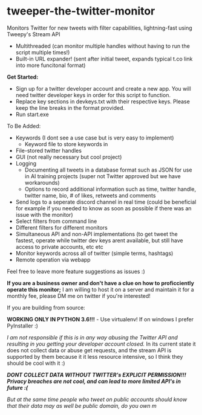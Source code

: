 # tweeper-the-twitter-monitor
Monitors Twitter for new tweets with filter capabilities, lightning-fast using Tweepy's Stream API
 - Multithreaded (can monitor multiple handles without having to run the script multiple times!)
 - Built-in URL expander! (sent after initial tweet, expands typical t.co link into more funcitonal format)

**Get Started:**

 - Sign up for a twitter developer account and create a new app. You will need twitter developer keys in order for this script to function.
 - Replace key sections in devkeys.txt with their respective keys. Please keep the line breaks in the format provided.
 - Run start.exe

To Be Added:
 - Keywords (I dont see a use case but is very easy to implement)
     - Keyword file to store keywords in
 - File-stored twitter handles
 - GUI (not really necessary but cool project)
 - Logging
     - Documenting all tweets in a database format such as JSON for use in AI training projects (super not Twitter approved but we have workarounds)
     - Options to record additional information such as time, twitter handle, twitter name, bio, # of likes, retweets and comments
 - Send logs to a seperate discord channel in real time (could be beneficial for example if you needed to know as soon as possible if there was an issue with the monitor)
 - Select filters from command line
 - Different filters for different monitors
 - Simultaneous API and non-API implementations (to get tweet the fastest, operate while twitter dev keys arent available, but still have access to private accounts, etc etc
 - Monitor keywords across all of twitter (simple terms, hashtags)
 - Remote operation via webapp

Feel free to leave more feature suggestions as issues :)

**If you are a business owner and don't have a clue on how to proficciently operate this monitor;** I am willing to host it on a server and maintain it for a monthly fee, please DM me on twitter if you're interested!


If you are building from source:

**WORKING ONLY IN PYTHON 3.6!!!** - Use virtualenv! If on windows I prefer PyInstaller :)

*I am not responsible if this is in any way abusing the Twitter API and resulting in you getting your developer account closed.* In its current state it does not collect data or abuse get requests, and the stream API is supported by them because it it less resource intensive, so I think they should be cool with it :) 

***DONT COLLECT DATA WITHOUT TWITTER's EXPLICIT PERMISSION!!! Privacy breaches are not cool, and can lead to more limited API's in future :(***

*But at the same time people who tweet on public accounts should know that their data may as well be public domain, do you own m*
